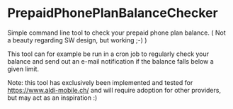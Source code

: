 # PrepaidPhonePlanBalanceChecker
Simple command line tool to check your prepaid phone plan balance.
( Not a beauty regarding SW design, but working ;-) )

This tool can for example be run in a cron job to regularly check your balance and send out an e-mail notification if the balance falls below a given limit.

Note: this tool has exclusively been implemented and tested for https://www.aldi-mobile.ch/ and will require adoption for other providers, but may act as an inspiration :)
